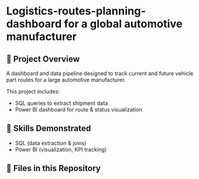 # Logistics-routes-planning-dashboard for a global automotive manufacturer
## 🔹 Project Overview
A dashboard and data pipeline designed to track current and future vehicle part routes for a large automotive manufacturer.

This project includes:
- SQL queries to extract shipment data
- Power BI dashboard for route & status visualization

## 🔹 Skills Demonstrated
- SQL (data extraction & joins)
- Power BI (visualization, KPI tracking)

## 🔹 Files in this Repository
